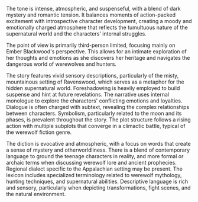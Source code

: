 
<tone>The tone is intense, atmospheric, and suspenseful, with a blend of dark mystery and romantic tension. It balances moments of action-packed excitement with introspective character development, creating a moody and emotionally charged atmosphere that reflects the tumultuous nature of the supernatural world and the characters' internal struggles.</tone>

<pov>The point of view is primarily third-person limited, focusing mainly on Ember Blackwood's perspective. This allows for an intimate exploration of her thoughts and emotions as she discovers her heritage and navigates the dangerous world of werewolves and hunters.</pov>

<litdev>The story features vivid sensory descriptions, particularly of the misty, mountainous setting of Ravenswood, which serves as a metaphor for the hidden supernatural world. Foreshadowing is heavily employed to build suspense and hint at future revelations. The narrative uses internal monologue to explore the characters' conflicting emotions and loyalties. Dialogue is often charged with subtext, revealing the complex relationships between characters. Symbolism, particularly related to the moon and its phases, is prevalent throughout the story. The plot structure follows a rising action with multiple subplots that converge in a climactic battle, typical of the werewolf fiction genre.</litdev>

<lexchoice>The diction is evocative and atmospheric, with a focus on words that create a sense of mystery and otherworldliness. There is a blend of contemporary language to ground the teenage characters in reality, and more formal or archaic terms when discussing werewolf lore and ancient prophecies. Regional dialect specific to the Appalachian setting may be present. The lexicon includes specialized terminology related to werewolf mythology, hunting techniques, and supernatural abilities. Descriptive language is rich and sensory, particularly when depicting transformations, fight scenes, and the natural environment.</lexchoice>
